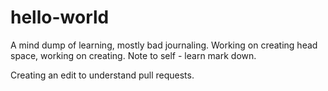 # hello-world
A mind dump of learning, mostly bad journaling. 
Working on creating head space, working on creating.
Note to self - learn mark down.

Creating an edit to understand pull requests. 
